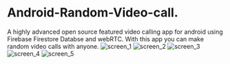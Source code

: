 # Android-Random-Video-call.

A highly advanced open source featured video calling app for android using Firebase Firestore Databse and webRTC. With this app you can make random video
calls with anyone.
![screen_1](https://user-images.githubusercontent.com/53477729/174754558-9e9f8c19-6bff-48bd-8dce-c4c30345a0e5.png/468x300)
![screen_2](https://user-images.githubusercontent.com/53477729/174754571-be96547f-3209-4b40-a233-5eb237b23eab.png)
![screen_3](https://user-images.githubusercontent.com/53477729/174754604-4b75ff2b-8fea-4c39-bca4-02db53e753dc.png)
![screen_4](https://user-images.githubusercontent.com/53477729/174754628-26b6a38c-4c66-48ce-9715-303b43f83638.png)
![screen_5](https://user-images.githubusercontent.com/53477729/174754646-1436e616-89a5-4f07-97c2-7816b2c065e4.png)

